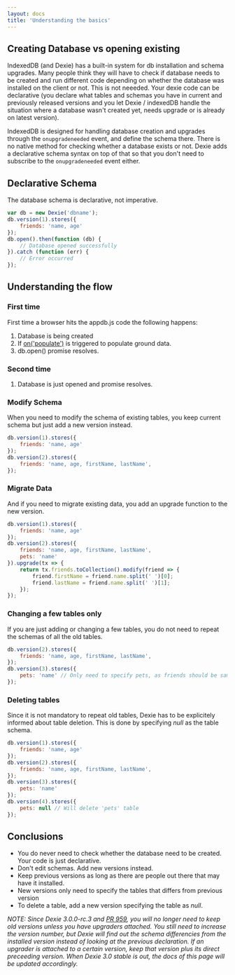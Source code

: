 ```yaml
---
layout: docs
title: 'Understanding the basics'
---
```


## Creating Database vs opening existing

IndexedDB (and Dexie) has a built-in system for db installation and schema upgrades. Many people think they will have to check if database needs to be created and run different code depending on whether the database was installed on the client or not. This is not neeeded. Your dexie code can be declarative (you declare what tables and schemas you have in current and previously released versions and you let Dexie / indexedDB handle the situation where a database wasn't created yet, needs upgrade or is already on latest version).

IndexedDB is designed for handling database creation and upgrades through the `onupgradeneeded` event, and define the schema there. There is no native method for checking whether a database exists or not. Dexie adds a declarative schema syntax on top of that so that you don't need to subscribe to the `onupgradeneeded` event either. 

## Declarative Schema 
The database schema is declarative, not imperative. 

```javascript
var db = new Dexie('dbname');
db.version(1).stores({
    friends: 'name, age'
});
db.open().then(function (db) {
    // Database opened successfully
}).catch (function (err) {
    // Error occurred
});
```

## Understanding the flow

### First time
First time a browser hits the appdb.js code the following happens:

1. Database is being created
2. If [on('populate')](/docs/Dexie/Dexie.on.populate.html) is triggered to populate ground data.
3. db.open() promise resolves.

### Second time

1. Database is just opened and promise resolves.

### Modify Schema

When you need to modify the schema of existing tables, you keep current schema but just add a new version instead.

```javascript
db.version(1).stores({
    friends: 'name, age'
});
db.version(2).stores({
    friends: 'name, age, firstName, lastName',
});
```

### Migrate Data

And if you need to migrate existing data, you add an upgrade function to the new version.

```javascript
db.version(1).stores({
    friends: 'name, age'
});
db.version(2).stores({
    friends: 'name, age, firstName, lastName',
    pets: 'name'
}).upgrade(tx => {
    return tx.friends.toCollection().modify(friend => {
        friend.firstName = friend.name.split(' ')[0];
        friend.lastName = friend.name.split(' ')[1];
    });
});
```

### Changing a few tables only
If you are just adding or changing a few tables, you do not need to repeat the schemas of all the old tables.

```javascript
db.version(2).stores({
    friends: 'name, age, firstName, lastName',
});
db.version(3).stores({
    pets: 'name' // Only need to specify pets, as friends should be same as for version 2.
});
```

### Deleting tables
Since it is not mandatory to repeat old tables, Dexie has to be explicitely informed about table deletion. This is done by specifying *null* as the table schema.

```javascript
db.version(1).stores({
    friends: 'name, age'
});
db.version(2).stores({
    friends: 'name, age, firstName, lastName',
});
db.version(3).stores({
    pets: 'name'
});
db.version(4).stores({
    pets: null // Will delete 'pets' table
});
```

## Conclusions

* You do never need to check whether the database need to be created. Your code is just declarative.
* Don't edit schemas. Add new versions instead.
* Keep previous versions as long as there are people out there that may have it installed.
* New versions only need to specify the tables that differs from previous version
* To delete a table, add a new version specifying the table as *null*.

*NOTE: Since Dexie 3.0.0-rc.3 and [PR 959](https://github.com/dfahlander/Dexie.js/pull/959), you will no longer need to keep old versions unless you have upgraders attached. You still need to increase the version number, but Dexie will find out the schema differencies from the installed version instead of looking at the previous declaration. If an upgrader is attached to a certain version, keep that version plus its direct preceeding version. When Dexie 3.0 stable is out, the docs of this page will be updated accordingly.*
